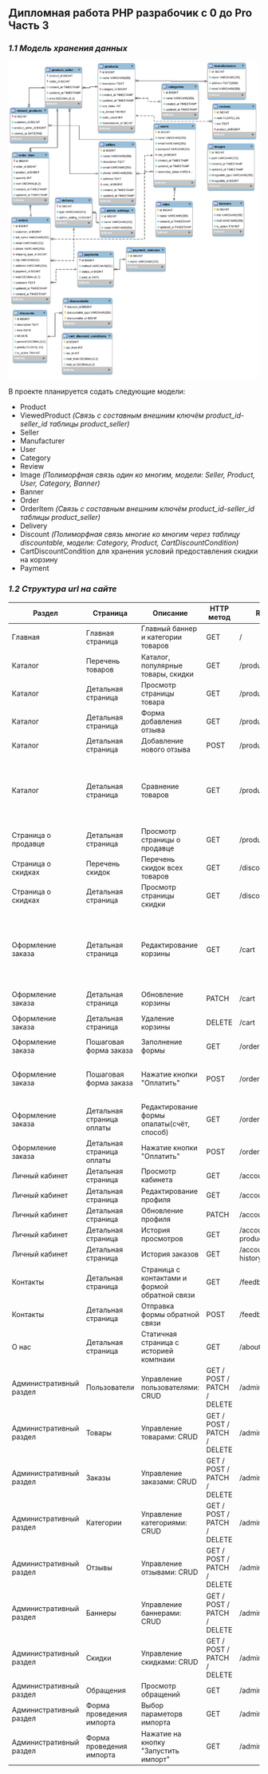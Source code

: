
## Дипломная работа PHP разрабочик с 0 до Pro Часть 3


### _1.1 Модель хранения данных_

![Alt text](project/shop_schema_ver4.png?raw=true "Модель хранения данных")

В проекте планируется содать следующие модели:
- Product
- ViewedProduct _(Связь с составным внешним ключём product_id-seller_id таблицы product_seller)_
- Seller
- Manufacturer
- User
- Category 
- Review 
- Image _(Полиморфная связь один ко многим, модели: Seller, Product, User, Category, Banner)_
- Banner
- Order
- OrderItem _(Связь с составным внешним ключём product_id-seller_id таблицы product_seller)_
- Delivery
- Discount _(Полиморфная связь многие ко многим через таблицу discountable, модели: Category, Product, CartDiscountCondition)_
- CartDiscountCondition для хранения условий предоставления скидки на корзину
- Payment

### _1.2 Cтруктура url на сайте_


| Раздел | Страница | Описание | HTTP метод | Route name| URL | Комментарий |
| ------ | ------ | ------ | ------ | ------ | ------ | ------ |
| Главная | Главная страница | Главный баннер и категории товаров | GET | / | banners | - |
| Каталог | Перечень товаров | Каталог, популярные товары, скидки | GET | /products/ | products.index | - |
| Каталог | Детальная страница | Просмотр страницы товара | GET | /products/<slug> | products.show | - |
| Каталог | Детальная страница | Форма добавления отзыва | GET | /products/<slug>/reviews | reviews.create | - |
| Каталог | Детальная страница | Добавление нового отзыва | POST | /products/<slug>/reviews | reviews.store | - |
| Каталог | Детальная страница | Сравнение товаров | GET | /products/comparison | comparison |id сравниваемых товаров добавляются в сессию и выгружаются из неё при сравнении |
| Страница о продавце | Детальная страница | Просмотр страницы о продавце | GET | /products/<slug>/sellers/<id> | sellers.show | - |
| Страница о скидках  | Перечень скидок | Перечень скидок всех товаров | GET | /discounts | discounts.index | - |
| Страница о скидках  | Детальная страница | Просмотр страницы скидки | GET | /discounts/<id> | discounts.show | - |
| Оформление заказа | Детальная страница | Редактирование корзины | GET | /cart | carts.edit |корзина хранится в сессии пользователя и получается из неё  редактирование корзины в сессии |
| Оформление заказа | Детальная страница | Обновление корзины | PATCH | /cart | carts.update | - |
| Оформление заказа | Детальная страница | Удаление корзины | DELETE | /cart | carts.destroy |удаление корзины из сессии |
| Оформление заказа | Пошаговая форма заказа | Заполнение формы | GET | /orders | orders.create | - |
| Оформление заказа | Пошаговая форма заказа | Нажатие кнопки "Оплатить" | POST | /orders | orders.store |Создание нового заказа, запись корзины в БД в order_items |
| Оформление заказа | Детальная страница оплаты | Редактирование формы опалаты(счёт, способ) | GET | /orders/<id>/checkin | payments.create | - |
| Оформление заказа | Детальная страница оплаты | Нажатие кнопки "Оплатить" | POST | /orders/<id>/checkin | payments.store | - |
| Личный кабинет | Детальная страница | Просмотр кабинета | GET | /account | account.show | - |
| Личный кабинет | Детальная страница | Редактирование профиля | GET | /account/profile | account.edit | - |
| Личный кабинет | Детальная страница | Обновление профиля | PATCH | /account/profile | account.update | - |
| Личный кабинет | Детальная страница | История просмотров | GET | /account/viewed-products | account.viewed-products | - |
| Личный кабинет | Детальная страница | История заказов | GET | /account/orders-history | account.order-history | - |
| Контакты | Детальная страница | Страница с контактами и формой обратной связи | GET | /feedbacks | feedbacks.create | - |
| Контакты | Детальная страница | Отправка формы обратной связи | POST | /feedbacks | feedbacks.store | - |
| О нас | Детальная страница | Статичная страница с историей компнаии | GET | /about | about | - |
| Административный раздел | Пользователи | Управление пользователями: CRUD | GET / POST / PATCH / DELETE | /admin/users/... | admin.users. ... | - |
| Административный раздел | Товары | Управление товарами: CRUD | GET / POST / PATCH / DELETE | /admin/products/... | admin.products. ... | - |
| Административный раздел | Заказы | Управление заказами: CRUD | GET / POST / PATCH / DELETE | /admin/orders/... | admin.orders. ... | - |
| Административный раздел | Категории | Управление категориями: CRUD | GET / POST / PATCH / DELETE | /admin/categories/... | admin.categories. ... | - |
| Административный раздел | Отзывы | Управление отзывами: CRUD | GET / POST / PATCH / DELETE | /admin/reviews/... | admin.reviews. ... | - |
| Административный раздел | Баннеры | Управление баннерами: CRUD | GET / POST / PATCH / DELETE | /admin/banners/... | admin.banners. ... | - |
| Административный раздел | Скидки | Управление скидками: CRUD | GET / POST / PATCH / DELETE | /admin/discounts/... | admin.discounts. ... | - |
| Административный раздел | Обращения | Просмотр обращений | GET | /admin/feedbacks | admin.feedbacks.index | - |
| Административный раздел | Форма проведения импорта | Выбор параметорв импорта | GET | /admin/import | admin.import | - |
| Административный раздел | Форма проведения импорта | Нажатие на кнопку "Запустить импорт" | GET | /admin/start-import | admin/start-import | - |
